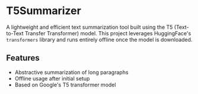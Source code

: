# T5Summarizer

A lightweight and efficient text summarization tool built using the T5 (Text-to-Text Transfer Transformer) model. This project leverages HuggingFace's `transformers` library and runs entirely offline once the model is downloaded.

##  Features

-  Abstractive summarization of long paragraphs
-  Offline usage after initial setup
-  Based on Google's T5 transformer model
